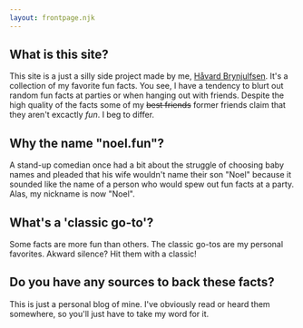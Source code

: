 ```yaml
---
layout: frontpage.njk
---
```


## What is this site?

This site is a just a silly side project made by me, [Håvard Brynjulfsen](https://havardbrynjulfsen.design). It's a collection of my favorite fun facts. You see, I have a tendency to blurt out random fun facts at parties or when hanging out with friends. Despite the high quality of the facts some of my ~~best friends~~ former friends claim that they aren't excactly _fun_. I beg to differ.

## Why the name "noel.fun"?

A stand-up comedian once had a bit about the struggle of choosing baby names and pleaded that his wife wouldn't name their son "Noel" because it sounded like the name of a person who would spew out fun facts at a party. Alas, my nickname is now "Noel".

## What's a 'classic go-to'?

Some facts are more fun than others. The classic go-tos are my personal favorites. Akward silence? Hit them with a classic!

## Do you have any sources to back these facts?

This is just a personal blog of mine. I've obviously read or heard them somewhere, so you'll just have to take my word for it.
